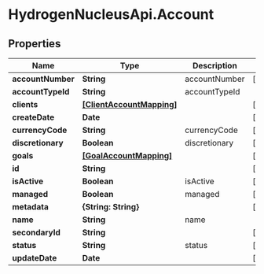 # HydrogenNucleusApi.Account

## Properties
Name | Type | Description | Notes
------------ | ------------- | ------------- | -------------
**accountNumber** | **String** | accountNumber | [optional] 
**accountTypeId** | **String** | accountTypeId | 
**clients** | [**[ClientAccountMapping]**](ClientAccountMapping.md) |  | [optional] 
**createDate** | **Date** |  | [optional] 
**currencyCode** | **String** | currencyCode | [optional] 
**discretionary** | **Boolean** | discretionary | [optional] 
**goals** | [**[GoalAccountMapping]**](GoalAccountMapping.md) |  | [optional] 
**id** | **String** |  | [optional] 
**isActive** | **Boolean** | isActive | [optional] 
**managed** | **Boolean** | managed | [optional] 
**metadata** | **{String: String}** |  | [optional] 
**name** | **String** | name | 
**secondaryId** | **String** |  | [optional] 
**status** | **String** | status | [optional] 
**updateDate** | **Date** |  | [optional] 


